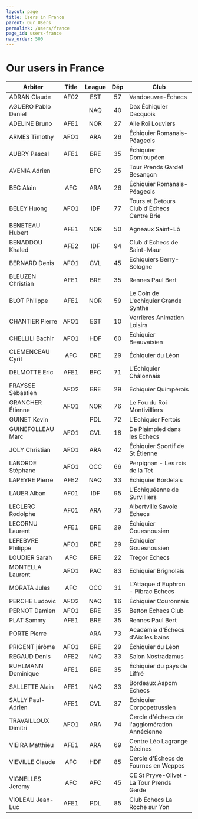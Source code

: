 ```yaml
---
layout: page
title: Users in France
parent: Our Users
permalink: /users/france
page_id: users-france
nav_order: 500
---
```


# Our users in France

| Arbiter             | Title | League | Dép | Club                                          |
|---------------------|:-----:|:------:|:---:|-----------------------------------------------|
| ADRAN Claude        | AF02  |  EST   | 57  | Vandoeuvre-Échecs                             |
| AGUERO Pablo Daniel |       |  NAQ   | 40  | Dax Échiquier Dacquois                        |
| ADELINE Bruno       | AFE1  |  NOR   | 27  | Aile Roi Louviers                             |
| ARMES Timothy       | AFO1  |  ARA   | 26  | Échiquier Romanais-Péageois                   |
| AUBRY Pascal        | AFE1  |  BRE   | 35  | Échiquier Domloupéen                          |
| AVENIA Adrien       |       |  BFC   | 25  | Tour Prends Garde! Besançon                   |
| BEC Alain           |  AFC  |  ARA   | 26  | Échiquier Romanais-Péageois                   |
| BELEY Huong         | AFO1  |  IDF   | 77  | Tours et Detours Club d'Échecs Centre Brie    |
| BENETEAU Hubert     | AFE1  |  NOR   | 50  | Agneaux Saint-Lô                              |
| BENADDOU Khaled     | AFE2  |  IDF   | 94  | Club d'Échecs de Saint-Maur                   |
| BERNARD Denis       | AFO1  |  CVL   | 45  | Echiquiers Berry-Sologne                      |
| BLEUZEN Christian   | AFE1  |  BRE   | 35  | Rennes Paul Bert                              |
| BLOT Philippe       | AFE1  |  NOR   | 59  | Le Coin de L'echiquier Grande Synthe          |
| CHANTIER Pierre     | AFO1  |  EST   | 10  | Verrières Animation Loisirs                   |
| CHELLILI Bachir     | AFO1  |  HDF   | 60  | Echiquier Beauvaisien                         |
| CLEMENCEAU Cyril    |  AFC  |  BRE   | 29  | Échiquier du Léon                             |
| DELMOTTE Eric       | AFE1  |  BFC   | 71  | L'Échiquier Châlonnais                        |
| FRAYSSE Sébastien   | AFO2  |  BRE   | 29  | Échiquier Quimpérois                          |
| GRANCHER Étienne    | AFO1  |  NOR   | 76  | Le Fou du Roi Montivilliers                   |
| GUINET Kevin        |       |  PDL   | 72  | L'Échiquier Fertois                           |
| GUINEFOLLEAU Marc   | AFO1  |  CVL   | 18  | De Plaimpied dans les Echecs                  |
| JOLY Christian      | AFO1  |  ARA   | 42  | Échiquier Sportif de St Étienne               |
| LABORDE Stéphane    | AFO1  |  OCC   | 66  | Perpignan - Les rois de la Tet                |
| LAPEYRE Pierre      | AFE2  |  NAQ   | 33  | Échiquier Bordelais                           |
| LAUER Alban         | AF01  |  IDF   | 95  | L'Échiquéenne de Survilliers                  |
| LECLERC Rodolphe    | AF01  |  ARA   | 73  | Albertville Savoie Echecs                     |
| LECORNU Laurent     | AFE1  |  BRE   | 29  | Échiquier Gouesnousien                        |
| LEFEBVRE Philippe   | AFO1  |  BRE   | 29  | Échiquier Gouesnousien                        |
| LOUDIER Sarah       |  AFC  |  BRE   | 22  | Tregor Échecs                                 |
| MONTELLA Laurent    | AFO1  |  PAC   | 83  | Echiquier Brignolais                          |
| MORATA Jules        |  AFC  |  OCC   | 31  | L'Attaque d'Euphron - Pibrac Echecs           |
| PERCHE Ludovic      | AFO2  |  NAQ   | 16  | Échiquier Couronnais                          |
| PERNOT Damien       | AFO1  |  BRE   | 35  | Betton Échecs Club                            |
| PLAT Sammy          | AFE1  |  BRE   | 35  | Rennes Paul Bert                              |
| PORTE Pierre        |       |  ARA   | 73  | Académie d'Échecs d'Aix les bains             |
| PRIGENT jérôme      | AFO1  |  BRE   | 29  | Échiquier du Léon                             |
| REGAUD Denis        | AFE2  |  NAQ   | 33  | Salon Nostradamus                             |
| RUHLMANN Dominique  | AFE1  |  BRE   | 35  | Échiquier du pays de Liffré                   |
| SALLETTE Alain      | AFE1  |  NAQ   | 33  | Bordeaux Aspom Échecs                         |
| SALLY Paul-Adrien   | AFE1  |  CVL   | 37  | Echiquier Corpopetrussien                     |
| TRAVAILLOUX Dimitri | AFO1  |  ARA   | 74  | Cercle d'échecs de l'agglomération Annécienne |
| VIEIRA Matthieu     | AFE1  |  ARA   | 69  | Centre Léo Lagrange Décines                   |
| VIEVILLE Claude     |  AFC  |  HDF   | 85  | Cercle d'Échecs de Fournes en Weppes          |
| VIGNELLES Jeremy    |  AFC  |  AFC   | 45  | CE St Pryve-Olivet - La Tour Prends Garde     |
| VIOLEAU Jean-Luc    | AFE1  |  PDL   | 85  | Club Échecs La Roche sur Yon                  |
